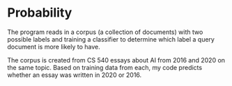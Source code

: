 # Probability

The program reads in a corpus (a collection of documents) with two possible labels and training a classifier to determine which label a query document is more likely to have.

The corpus is created from CS 540 essays about AI from 2016 and 2020 on the same topic. Based on training data from each, my code predicts whether an essay was written in 2020 or 2016.
